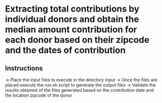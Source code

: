 # Extracting total contributions by individual donors and obtain the median amount contribution for each donor based on their zipcode and the dates of contribution

## Instructions

-> Place the input files to execute in the directory input
-> Once the files are placed execute the run.sh script to generate the output files
-> Validate the results obtained of the files generated based on the contribution date and the location zipcode of the donor
